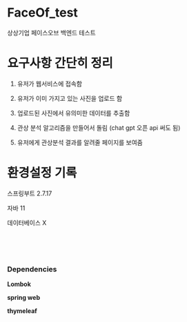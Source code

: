 # FaceOf_test
상상기업 페이스오브 백엔드 테스트





# 요구사항 간단히 정리

1. 유저가 웹서비스에 접속함


2. 유저가 이미 가지고 있는 사진을 업로드 함 


3. 업로드된 사진에서 유의미한 데이터를 추출함 


4. 관상 분석 알고리즘을 만들어서 돌림 (chat gpt 오픈 api 써도 됨)


5. 유저에게 관상분석 결과를 알려줄 페이지를 보여줌





# 환경설정 기록


스프링부트 2.7.17

자바 11 

데이터베이스 X

<br><br><br>
### Dependencies

__Lombok__ 

__spring web__ 

__thymeleaf__

